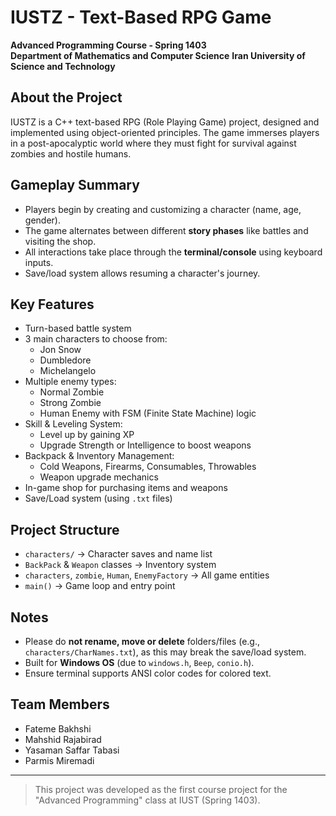 # IUSTZ - Text-Based RPG Game

**Advanced Programming Course - Spring 1403**  
**Department of Mathematics and Computer Science**
**Iran University of Science and Technology**


## About the Project

IUSTZ is a C++ text-based RPG (Role Playing Game) project, designed and implemented using object-oriented principles. The game immerses players in a post-apocalyptic world where they must fight for survival against zombies and hostile humans.

## Gameplay Summary

- Players begin by creating and customizing a character (name, age, gender).
- The game alternates between different **story phases** like battles and visiting the shop.
- All interactions take place through the **terminal/console** using keyboard inputs.
- Save/load system allows resuming a character's journey.

## Key Features

- Turn-based battle system
- 3 main characters to choose from:
  - Jon Snow
  - Dumbledore
  - Michelangelo
- Multiple enemy types:
  - Normal Zombie
  - Strong Zombie
  - Human Enemy with FSM (Finite State Machine) logic
- Skill & Leveling System:
  - Level up by gaining XP
  - Upgrade Strength or Intelligence to boost weapons
- Backpack & Inventory Management:
  - Cold Weapons, Firearms, Consumables, Throwables
  - Weapon upgrade mechanics
- In-game shop for purchasing items and weapons
- Save/Load system (using `.txt` files)

## Project Structure

- `characters/` → Character saves and name list  
- `BackPack` & `Weapon` classes → Inventory system  
- `characters`, `zombie`, `Human`, `EnemyFactory` → All game entities  
- `main()` → Game loop and entry point

## Notes

- Please do **not rename, move or delete** folders/files (e.g., `characters/CharNames.txt`), as this may break the save/load system.
- Built for **Windows OS** (due to `windows.h`, `Beep`, `conio.h`).
- Ensure terminal supports ANSI color codes for colored text.

## Team Members

- Fateme Bakhshi
- Mahshid Rajabirad
- Yasaman Saffar Tabasi
- Parmis Miremadi

---

> This project was developed as the first course project for the "Advanced Programming" class at IUST (Spring 1403).
